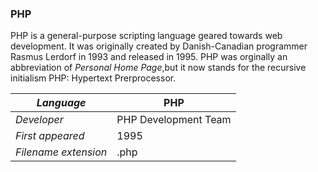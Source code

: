 ### PHP
PHP is a general-purpose scripting language geared towards web development. It was originally created by Danish-Canadian programmer Rasmus Lerdorf in 1993 and released in 1995. PHP was orginally an abbreviation of _Personal Home Page_,but it now stands for the recursive initialism PHP: Hypertext Prerprocessor.

|_Language_|PHP|
|-|-|
|_Developer_|PHP Development Team|
|_First appeared_|1995|
|_Filename extension_|.php|